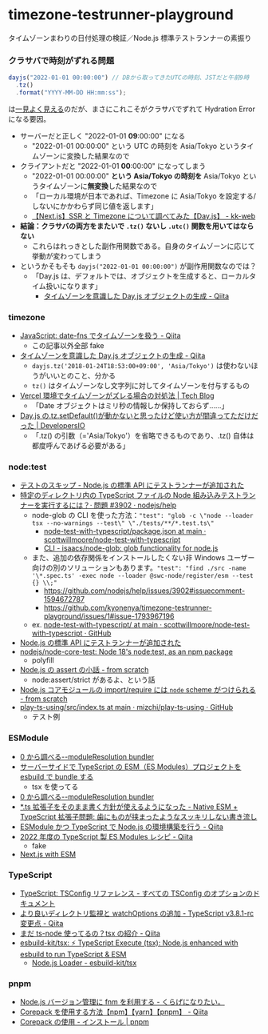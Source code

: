 # timezone-testrunner-playground

タイムゾーンまわりの日付処理の検証／Node.js 標準テストランナーの素振り

### クラサバで時刻がずれる問題

```typescript
dayjs("2022-01-01 00:00:00") // DBから取ってきたUTCの時刻、JSTだと午前9時
  .tz()
  .format("YYYY-MM-DD HH:mm:ss");
```

は[一見よく見える](https://zenn.dev/kohki_s/articles/a77ac4badf0f3c)のだが、まさにこれこそがクラサバでずれて Hydration Error になる要因。

- サーバーだと正しく "2022-01-01 **09**:00:00" になる
  - "2022-01-01 00:00:00" という UTC の時刻を Asia/Tokyo というタイムゾーンに変換した結果なので
- クライアントだと "2022-01-01 **00**:00:00" になってしまう
  - "2022-01-01 00:00:00" **という Asia/Tokyo の時刻を** Asia/Tokyo というタイムゾーンに**無変換**した結果なので
  - 「ローカル環境が日本であれば、Timezone に Asia/Tokyo を設定する/しないにかかわらず同じ値を返します」
  - [【Next.js】SSR と Timezone について調べてみた【Day.js】 - kk-web](https://kk-web.link/blog/20220427)
- **結論：クラサバの両方をまたいで `.tz()` ないし `.utc()` 関数を用いてはならない**
  - これらはれっきとした副作用関数である。自身のタイムゾーンに応じて挙動が変わってしまう
- というかそもそも `dayjs("2022-01-01 00:00:00")` が副作用関数なのでは？
  - 「Day.js は、デフォルトでは、オブジェクトを生成すると、ローカルタイム扱いになります」
    - [タイムゾーンを意識した Day.js オブジェクトの生成 - Qiita](https://qiita.com/tearoom6/items/252afc24cd3f6edc68a5)

### timezone

- [JavaScript: date-fns でタイムゾーンを扱う - Qiita](https://qiita.com/suin/items/296740d22624b530f93a)
  - この記事以外全部 fake
- [タイムゾーンを意識した Day.js オブジェクトの生成 - Qiita](https://qiita.com/tearoom6/items/252afc24cd3f6edc68a5)
  - `dayjs.tz('2018-01-24T18:53:00+09:00', 'Asia/Tokyo')` は使わないほうがいいとのこと、分かる
  - `tz()` はタイムゾーンなし文字列に対してタイムゾーンを付与するもの
- [Vercel 環境でタイムゾーンがズレる場合の対処法 | Tech Blog](https://blog.junpeko.com/consider-vercel-timezone)
  - 「Date オブジェクトはミリ秒の情報しか保持しておらず……」
- [Day.js の.tz.setDefault()が動かないと思ったけど使い方が間違ってただけだった | DevelopersIO](https://dev.classmethod.jp/articles/day-js-timezone-set-default/)
  - 「.tz() の引数（='Asia/Tokyo'）を省略できるものであり、.tz() 自体は都度呼んであげる必要がある」

### node:test

- [テストのスキップ - Node.js の標準 API にテストランナーが追加された](https://azukiazusa.dev/blog/node-js-api/#%E3%83%86%E3%82%B9%E3%83%88%E3%81%AE%E3%82%B9%E3%82%AD%E3%83%83%E3%83%97)
- [特定のディレクトリ内の TypeScript ファイルの Node 組み込みテストランナーを実行するには？· 問題 #3902 · nodejs/help](https://github.com/nodejs/help/issues/3902)
  - node-glob の CLI を使った方法：`"test": "glob -c \"node --loader tsx --no-warnings --test\" \"./tests/**/*.test.ts\"`
    - [node-test-with-typescript/package.json at main · scottwillmoore/node-test-with-typescript](https://github.com/scottwillmoore/node-test-with-typescript/blob/main/package.json)
    - [CLI - isaacs/node-glob: glob functionality for node.js](https://github.com/isaacs/node-glob#command-line-interface)
  - また、追加の依存関係をインストールしたくない非 Windows ユーザー向けの別のソリューションもあります。`"test": "find ./src -name '\*.spec.ts' -exec node --loader @swc-node/register/esm --test {} \\;"`
    - https://github.com/nodejs/help/issues/3902#issuecomment-1594672787
    - https://github.com/kyonenya/timezone-testrunner-playground/issues/1#issue-1793967196
  - ex. [node-test-with-typescript/ at main · scottwillmoore/node-test-with-typescript · GitHub](https://github.com/scottwillmoore/node-test-with-typescript/tree/main)
- [Node.js の標準 API にテストランナーが追加された](https://azukiazusa.dev/blog/node-js-api/)
- [nodejs/node-core-test: Node 18's node:test, as an npm package](https://github.com/nodejs/node-core-test)
  - polyfill
- [Node.js の assert の小話 - from scratch](https://yosuke-furukawa.hatenablog.com/entry/2021/12/27/182526)
  - node:assert/strict があるよ、という話
- [Node.js コアモジュールの import/require には `node` scheme がつけられる - from scratch](https://yosuke-furukawa.hatenablog.com/entry/2021/12/27/003424)
- [play-ts-using/src/index.ts at main · mizchi/play-ts-using · GitHub](https://github.com/mizchi/play-ts-using/blob/main/src/index.ts)
  - テスト例

### ESModule

- [0 から調べる--moduleResolution bundler](https://zenn.dev/akadori/scraps/412a5f8fc6ea63)
- [サーバーサイドで TypeScript の ESM（ES Modules）プロジェクトを esbuild で bundle する](https://zenn.dev/junkor/articles/2bcd22ca08d21d)
  - tsx を使ってる
- [0 から調べる--moduleResolution bundler](https://zenn.dev/akadori/scraps/412a5f8fc6ea63)
- [\*.ts 拡張子をそのまま書く方針が使えるようになった - Native ESM + TypeScript 拡張子問題: 歯にものが挟まったようなスッキリしない書き流し](https://zenn.dev/qnighy/articles/19603f11d5f264#*.ts-%E6%8B%A1%E5%BC%B5%E5%AD%90%E3%82%92%E3%81%9D%E3%81%AE%E3%81%BE%E3%81%BE%E6%9B%B8%E3%81%8F%E6%96%B9%E9%87%9D%E3%81%8C%E4%BD%BF%E3%81%88%E3%82%8B%E3%82%88%E3%81%86%E3%81%AB%E3%81%AA%E3%81%A3%E3%81%9F)
- [ESModule かつ TypeScript で Node.js の環境構築を行う - Qiita](https://qiita.com/2san/items/8d493f89aaf455ab9af1)
- [2022 年度の TypeScript 製 ES Modules レシピ - Qiita](https://qiita.com/masato_makino/items/8451bf4e62ad27823af1)
  - fake
- [Next.js with ESM](https://zenn.dev/okunokentaro/scraps/258ca0269c51c3#comment-cde3955fcd6b58)

### TypeScript

- [TypeScript: TSConfig リファレンス - すべての TSConfig のオプションのドキュメント](https://www.typescriptlang.org/ja/tsconfig#watchOptions)
- [より良いディレクトリ監視と watchOptions の追加 - TypeScript v3.8.1-rc 変更点 - Qiita](https://qiita.com/vvakame/items/72da760526ec7cc25c2d#%E3%82%88%E3%82%8A%E8%89%AF%E3%81%84%E3%83%87%E3%82%A3%E3%83%AC%E3%82%AF%E3%83%88%E3%83%AA%E7%9B%A3%E8%A6%96%E3%81%A8-watchoptions%E3%81%AE%E8%BF%BD%E5%8A%A0)
- [まだ ts-node 使ってるの？tsx の紹介 - Qiita](https://qiita.com/ssssota/items/115a906e960bcfabb46b)
- [esbuild-kit/tsx: ⚡️ TypeScript Execute (tsx): Node.js enhanced with esbuild to run TypeScript & ESM](https://github.com/esbuild-kit/tsx)
  - [Node.js Loader - esbuild-kit/tsx](https://github.com/esbuild-kit/tsx#nodejs-loader)

### pnpm

- [Node.js バージョン管理に fnm を利用する - くらげになりたい。](https://www.memory-lovers.blog/entry/2022/10/30/100000)
- [Corepack を使用する方法【npm】【yarn】【pnpm】 - Qiita](https://qiita.com/P-man_Brown/items/a75a042813f9a20768fd)
- [Corepack の使用 - インストール | pnpm](https://pnpm.io/ja/installation#corepack%E3%81%AE%E4%BD%BF%E7%94%A8)
